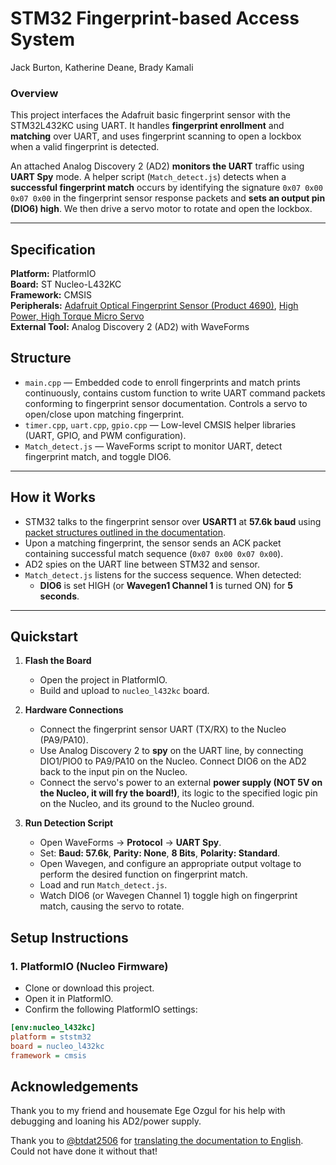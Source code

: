 # STM32 Fingerprint-based Access System
Jack Burton, Katherine Deane, Brady Kamali
### Overview

This project interfaces the Adafruit basic fingerprint sensor with the STM32L432KC using UART.
It handles **fingerprint enrollment** and **matching** over UART, and uses fingerprint scanning to open a lockbox when a valid fingerprint is detected.

An attached Analog Discovery 2 (AD2) **monitors the UART** traffic using **UART Spy** mode. A helper script (`Match_detect.js`) detects when a **successful fingerprint match** occurs by identifying the signature `0x07 0x00 0x07 0x00` in the fingerprint sensor response packets and **sets an output pin (DIO6) high**. We then drive a servo motor to rotate and open the lockbox.


---

## Specification

**Platform:** PlatformIO  
**Board:** ST Nucleo-L432KC  
**Framework:** CMSIS  
**Peripherals:** [Adafruit Optical Fingerprint Sensor (Product 4690)](https://www.adafruit.com/product/4690), [High Power, High Torque Micro Servo](https://www.adafruit.com/product/2307)                                                                                                                     
**External Tool:** Analog Discovery 2 (AD2) with WaveForms


## Structure

- `main.cpp` — Embedded code to enroll fingerprints and match prints continuously, contains custom function to write UART command packets conforming to fingerprint sensor documentation. Controls a servo to open/close upon matching fingerprint.
- `timer.cpp`, `uart.cpp`, `gpio.cpp` — Low-level CMSIS helper libraries (UART, GPIO, and PWM configuration).
- `Match_detect.js` — WaveForms script to monitor UART, detect fingerprint match, and toggle DIO6.

---

## How it Works

- STM32 talks to the fingerprint sensor over **USART1** at **57.6k baud** using [packet structures outlined in the documentation](https://github.com/btdat2506/Adafruit-Fingerprint-Sensor-Library-STM32/blob/master/documentation/ZFM-20_Fingerprint_Module.pdf).
- Upon a matching fingerprint, the sensor sends an ACK packet containing successful match sequence (`0x07 0x00 0x07 0x00`).
- AD2 spies on the UART line between STM32 and sensor.
- `Match_detect.js` listens for the success sequence. When detected:
  - **DIO6** is set HIGH (or **Wavegen1 Channel 1** is turned ON) for **5 seconds**.

---
## Quickstart

1. **Flash the Board**
   - Open the project in PlatformIO.
   - Build and upload to `nucleo_l432kc` board.

2. **Hardware Connections**
   - Connect the fingerprint sensor UART (TX/RX) to the Nucleo (PA9/PA10).
   - Use Analog Discovery 2 to **spy** on the UART line, by connecting DIO1/PIO0 to PA9/PA10 on the Nucleo. Connect DIO6 on the AD2 back to the input pin on the Nucleo.
   - Connect the servo's power to an external **power supply (NOT 5V on the Nucleo, it will fry the board!)**, its logic to the specified logic pin on the Nucleo, and its ground to the Nucleo ground.

3. **Run Detection Script**
   - Open WaveForms → **Protocol** → **UART Spy**.
   - Set: **Baud: 57.6k**, **Parity: None**, **8 Bits**, **Polarity: Standard**.
   - Open Wavegen, and configure an appropriate output voltage to perform the desired function on fingerprint match.
   - Load and run `Match_detect.js`.
   - Watch DIO6 (or Wavegen Channel 1) toggle high on fingerprint match, causing the servo to rotate.



## Setup Instructions

### 1. PlatformIO (Nucleo Firmware)

- Clone or download this project.
- Open it in PlatformIO.
- Confirm the following PlatformIO settings:

```ini
[env:nucleo_l432kc]
platform = ststm32
board = nucleo_l432kc
framework = cmsis
```

## Acknowledgements
Thank you to my friend and housemate Ege Ozgul for his help with debugging and loaning his AD2/power supply.

Thank you to [@btdat2506](https://github.com/btdat2506) for [translating the documentation to English](https://github.com/btdat2506/Adafruit-Fingerprint-Sensor-Library-STM32/blob/master/documentation/ZFM-20_Fingerprint_Module.pdf). Could not have done it without that!

